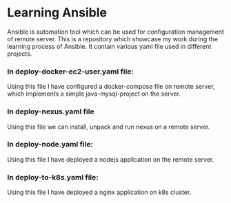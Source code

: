 # Learning Ansible
Ansible is automation tool which can be used for configuration management of remote server. This is a repository which showcase my work during the learning process of Ansible. It contain various yaml file used in different projects.
 
### In deploy-docker-ec2-user.yaml file:
Using this file I have configured a docker-compose file on remote server, which implements a simple java-mysql-project on the server.
### In deploy-nexus.yaml file
Using this file we can install, unpack and run nexus on a remote server.
### In deploy-node.yaml file:
Using this file I have deployed a nodejs application on the remote server.
### In deploy-to-k8s.yaml file:
Using this file I have deployed a nginx application on k8s cluster.

